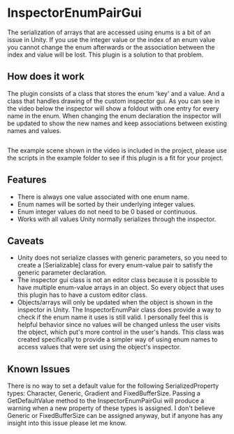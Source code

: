 # InspectorEnumPairGui

The serialization of arrays that are accessed using enums is a bit of an issue in Unity. If you use the integer value or the index of an enum value you cannot change the enum afterwards or the association between the index and value will be lost. This plugin is a solution to that problem.


## How does it work

The plugin consists of a class that stores the enum 'key' and a value. And a class that handles drawing of the custom inspector gui. As you can see in the video below the inspector will show a foldout with one entry for every name in the enum. When changing the enum declaration the inspector will be updated to show the new names and keep associations between existing names and values.

<iframe src='https://gfycat.com/ifr/ImpressiveAllLarva' frameborder='0' scrolling='no' width='854' height='0' allowfullscreen></iframe>

The example scene shown in the video is included in the project, please use the scripts in the example folder to see if this plugin is a fit for your project.

## Features

- There is always one value associated with one enum name.
- Enum names will be sorted by their underlying integer values.
- Enum integer values do not need to be 0 based or continuous.
- Works with all values Unity normally serializes through the inspector.


## Caveats

- Unity does not serialize classes with generic parameters, so you need to create a [Serializable] class for every enum-value pair to satisfy the generic parameter declaration.
- The inspector gui class is not an editor class because it is possible to have multiple enum-value arrays in an object. So every object that uses this plugin has to have a custom editor class.
- Objects/arrays will only be updated when the object is shown in the inspector in Unity. The InspectorEnumPair class does provide a way to check if the enum name it uses is still valid. I personally feel this is helpful behavior since no values will be changed unless the user visits the object, which put's more control in the user's hands. This class was created specifically to provide a simpler way of using enum names to access values that were set using the object's inspector.


## Known Issues

There is no way to set a default value for the following SerializedProperty types: Character, Generic, Gradient and FixedBufferSize. Passing a GetDefaultValue method to the InspectorEnumPairGui will produce a warning when a new property of these types is assigned. I don't believe Generic or FixedBufferSize can be assigned anyway, but if anyone has any insight into this issue please let me know.